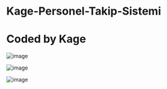 # Kage-Personel-Takip-Sistemi
# Coded by Kage

![image](https://github.com/user-attachments/assets/d4286d61-c5ea-4f6f-b035-d1a66b53581c)

![image](https://github.com/user-attachments/assets/cf305a3d-4627-40aa-80d9-5847423ee534)

![image](https://github.com/user-attachments/assets/c904df30-6225-4d42-8075-713fda8eec9d)

